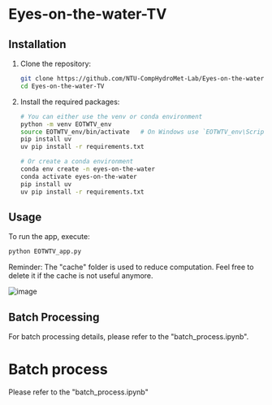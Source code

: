 # Eyes-on-the-water-TV

## Installation
1. Clone the repository:
   ```bash
   git clone https://github.com/NTU-CompHydroMet-Lab/Eyes-on-the-water-TV
   cd Eyes-on-the-water-TV
   ```

2. Install the required packages:
   ```bash
   # You can either use the venv or conda environment
   python -m venv EOTWTV_env
   source EOTWTV_env/bin/activate   # On Windows use `EOTWTV_env\Scripts\activate`
   pip install uv
   uv pip install -r requirements.txt
   ```
   
   ```bash
   # Or create a conda environment
   conda env create -n eyes-on-the-water
   conda activate eyes-on-the-water
   pip install uv
   uv pip install -r requirements.txt
   ```

## Usage
To run the app, execute:
```bash
python EOTWTV_app.py
```

Reminder: The "cache" folder is used to reduce computation. Feel free to delete it if the cache is not useful anymore.

![image](assets/demo.gif)

## Batch Processing
For batch processing details, please refer to the "batch_process.ipynb".

# Batch process
Please refer to the "batch_process.ipynb"



